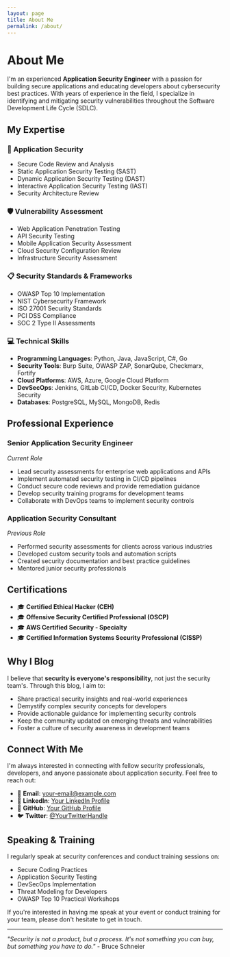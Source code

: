 ```yaml
---
layout: page
title: About Me
permalink: /about/
---
```


# About Me

I'm an experienced **Application Security Engineer** with a passion for building secure applications and educating developers about cybersecurity best practices. With years of experience in the field, I specialize in identifying and mitigating security vulnerabilities throughout the Software Development Life Cycle (SDLC).

## My Expertise

### 🔐 Application Security
- Secure Code Review and Analysis
- Static Application Security Testing (SAST)
- Dynamic Application Security Testing (DAST)
- Interactive Application Security Testing (IAST)
- Security Architecture Review

### 🛡️ Vulnerability Assessment
- Web Application Penetration Testing
- API Security Testing
- Mobile Application Security Assessment
- Cloud Security Configuration Review
- Infrastructure Security Assessment

### 📋 Security Standards & Frameworks
- OWASP Top 10 Implementation
- NIST Cybersecurity Framework
- ISO 27001 Security Standards
- PCI DSS Compliance
- SOC 2 Type II Assessments

### 💻 Technical Skills
- **Programming Languages**: Python, Java, JavaScript, C#, Go
- **Security Tools**: Burp Suite, OWASP ZAP, SonarQube, Checkmarx, Fortify
- **Cloud Platforms**: AWS, Azure, Google Cloud Platform
- **DevSecOps**: Jenkins, GitLab CI/CD, Docker Security, Kubernetes Security
- **Databases**: PostgreSQL, MySQL, MongoDB, Redis

## Professional Experience

### Senior Application Security Engineer
*Current Role*

- Lead security assessments for enterprise web applications and APIs
- Implement automated security testing in CI/CD pipelines
- Conduct secure code reviews and provide remediation guidance
- Develop security training programs for development teams
- Collaborate with DevOps teams to implement security controls

### Application Security Consultant
*Previous Role*

- Performed security assessments for clients across various industries
- Developed custom security tools and automation scripts
- Created security documentation and best practice guidelines
- Mentored junior security professionals

## Certifications

- 🎓 **Certified Ethical Hacker (CEH)**
- 🎓 **Offensive Security Certified Professional (OSCP)**
- 🎓 **AWS Certified Security - Specialty**
- 🎓 **Certified Information Systems Security Professional (CISSP)**

## Why I Blog

I believe that **security is everyone's responsibility**, not just the security team's. Through this blog, I aim to:

- Share practical security insights and real-world experiences
- Demystify complex security concepts for developers
- Provide actionable guidance for implementing security controls
- Keep the community updated on emerging threats and vulnerabilities
- Foster a culture of security awareness in development teams

## Connect With Me

I'm always interested in connecting with fellow security professionals, developers, and anyone passionate about application security. Feel free to reach out:

- 📧 **Email**: [your-email@example.com](mailto:your-email@example.com)
- 💼 **LinkedIn**: [Your LinkedIn Profile](https://linkedin.com/in/yourprofile)
- 🐙 **GitHub**: [Your GitHub Profile](https://github.com/yourusername)
- 🐦 **Twitter**: [@YourTwitterHandle](https://twitter.com/yourhandle)

## Speaking & Training

I regularly speak at security conferences and conduct training sessions on:

- Secure Coding Practices
- Application Security Testing
- DevSecOps Implementation
- Threat Modeling for Developers
- OWASP Top 10 Practical Workshops

If you're interested in having me speak at your event or conduct training for your team, please don't hesitate to get in touch.

---

*"Security is not a product, but a process. It's not something you can buy, but something you have to do."* - Bruce Schneier